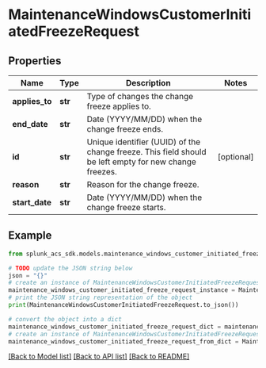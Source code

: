 # MaintenanceWindowsCustomerInitiatedFreezeRequest


## Properties

Name | Type | Description | Notes
------------ | ------------- | ------------- | -------------
**applies_to** | **str** | Type of changes the change freeze applies to. | 
**end_date** | **str** | Date (YYYY/MM/DD) when the change freeze ends. | 
**id** | **str** | Unique identifier (UUID) of the change freeze. This field should be left empty for new change freezes. | [optional] 
**reason** | **str** | Reason for the change freeze. | 
**start_date** | **str** | Date (YYYY/MM/DD) when the change freeze starts. | 

## Example

```python
from splunk_acs_sdk.models.maintenance_windows_customer_initiated_freeze_request import MaintenanceWindowsCustomerInitiatedFreezeRequest

# TODO update the JSON string below
json = "{}"
# create an instance of MaintenanceWindowsCustomerInitiatedFreezeRequest from a JSON string
maintenance_windows_customer_initiated_freeze_request_instance = MaintenanceWindowsCustomerInitiatedFreezeRequest.from_json(json)
# print the JSON string representation of the object
print(MaintenanceWindowsCustomerInitiatedFreezeRequest.to_json())

# convert the object into a dict
maintenance_windows_customer_initiated_freeze_request_dict = maintenance_windows_customer_initiated_freeze_request_instance.to_dict()
# create an instance of MaintenanceWindowsCustomerInitiatedFreezeRequest from a dict
maintenance_windows_customer_initiated_freeze_request_from_dict = MaintenanceWindowsCustomerInitiatedFreezeRequest.from_dict(maintenance_windows_customer_initiated_freeze_request_dict)
```
[[Back to Model list]](../README.md#documentation-for-models) [[Back to API list]](../README.md#documentation-for-api-endpoints) [[Back to README]](../README.md)


